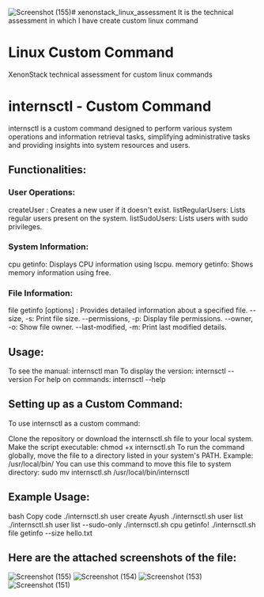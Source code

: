 ![Screenshot (155)](https://github.com/Aayussh004/xenonstack_linux_assessment/assets/76591635/60d228eb-bddc-4753-a5d9-d27ccb33bd7f)# xenonstack_linux_assessment
It is the technical assessment in which I have create custom linux command
# Linux Custom Command
XenonStack technical assessment for custom linux commands

# internsctl - Custom Command
internsctl is a custom command designed to perform various system operations and information retrieval tasks, simplifying administrative tasks and providing insights into system resources and users.

## Functionalities:
### User Operations:

createUser <username>: Creates a new user if it doesn't exist.
listRegularUsers: Lists regular users present on the system.
listSudoUsers: Lists users with sudo privileges.
### System Information:

cpu getinfo: Displays CPU information using lscpu.
memory getinfo: Shows memory information using free.
### File Information:

file getinfo [options] <file-name>: Provides detailed information about a specified file.
--size, -s: Print file size.
--permissions, -p: Display file permissions.
--owner, -o: Show file owner.
--last-modified, -m: Print last modified details.
## Usage:
To see the manual: internsctl man
To display the version: internsctl --version
For help on commands: internsctl --help
## Setting up as a Custom Command:
To use internsctl as a custom command:

Clone the repository or download the internsctl.sh file to your local system.
Make the script executable: chmod +x internsctl.sh
To run the command globally, move the file to a directory listed in your system's PATH. Example: /usr/local/bin/
You can use this command to move this file to system directory:
sudo mv internsctl.sh /usr/local/bin/internsctl
## Example Usage:
bash
Copy code
./internsctl.sh user create Ayush
./internsctl.sh user list
./internsctl.sh user list --sudo-only
./internsctl.sh cpu getinfo!
./internsctl.sh file getinfo --size hello.txt

## Here are the attached screenshots of the file:
![Screenshot (155)](https://github.com/Aayussh004/xenonstack_linux_assessment/assets/76591635/85543f45-1a01-4f15-b229-a1e0acddd749)
![Screenshot (154)](https://github.com/Aayussh004/xenonstack_linux_assessment/assets/76591635/a6001c0b-94df-4a89-b2ef-19fde972b39b)
![Screenshot (153)](https://github.com/Aayussh004/xenonstack_linux_assessment/assets/76591635/dbd189d3-2ad6-4f68-b7f5-4fcb94b6192c)
![Screenshot (151)](https://github.com/Aayussh004/xenonstack_linux_assessment/assets/76591635/7df13321-3f88-4bbf-85b7-e9b7e07562d4)
